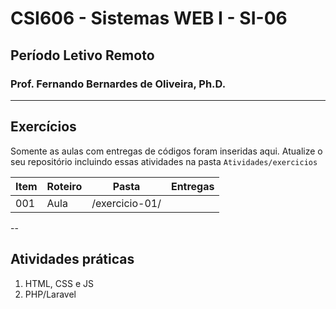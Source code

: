 # CSI606 - Sistemas WEB I - SI-06

## Período Letivo Remoto

### Prof. Fernando Bernardes de Oliveira, Ph.D.

---

## Exercícios  

Somente as aulas com entregas de códigos foram inseridas aqui. Atualize o seu repositório incluindo essas atividades na pasta `Atividades/exercicios`

Item | Roteiro | Pasta | Entregas
---- | ------ | -------|-------------------
001 | Aula | /exercicio-01/ |  

--

## Atividades práticas

1. HTML, CSS e JS
1. PHP/Laravel  
